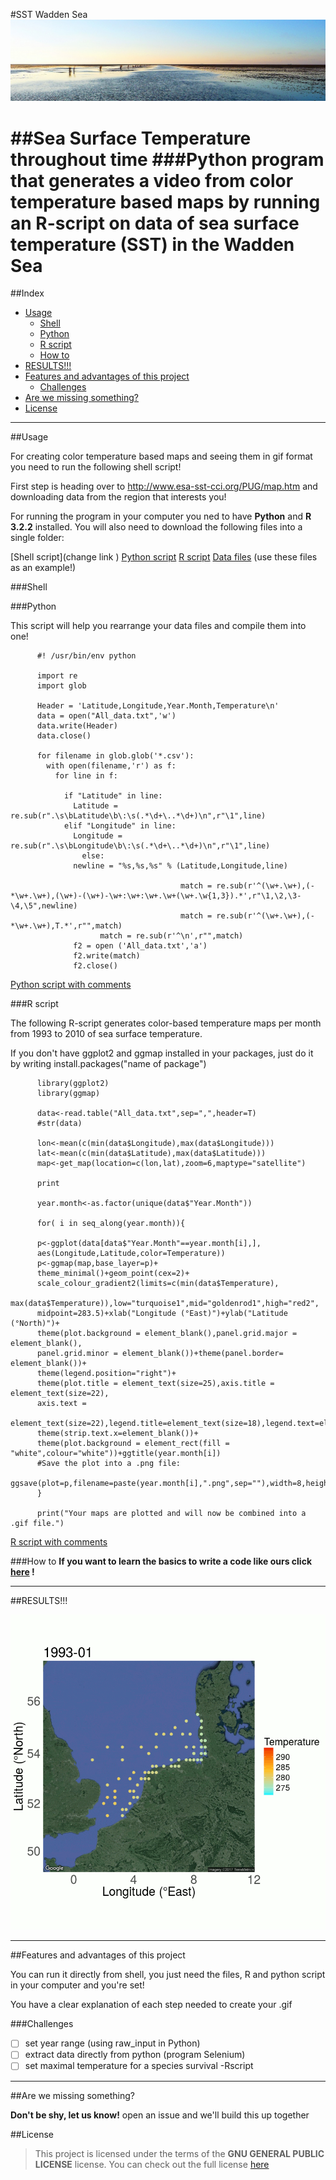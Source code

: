 
#SST Wadden Sea ![Wadden Sea](https://github.com/gabrielamg24/SST/blob/extras/waddensea.jpg)

##Sea Surface Temperature throughout time
###Python program that generates a video from color temperature based maps by running an R-script on data of sea surface temperature (SST) in the Wadden Sea 
==================
##Index
  - [Usage](#usage)
    - [Shell](#shell)
    - [Python](#python)
    - [R script](#r-script)
    - [How to](#how-to)
  - [RESULTS!!!](#results)
  - [Features and advantages of this project](#features-and-advantages-of-this-project)
    - [Challenges](#challenges)
  - [Are we missing something?](#are-we-missing-something)
  - [License](#license)

---
##Usage 

For creating color temperature based maps and seeing them in gif format you need to run the following shell script! 

First step is heading over to http://www.esa-sst-cci.org/PUG/map.htm and downloading data from the region that interests you! 

For running the program in your computer you ned to have **Python** and **R 3.2.2** installed. You will also need to download the following files into a single folder: 

[Shell script](change link )
[Python script](https://github.com/gabrielamg24/SST/blob/master/format-data.py)
[R script](https://github.com/gabrielamg24/SST/blob/master/gganimate.r)
[Data files](https://github.com/gabrielamg24/SST/blob/master/SST%20all%20files.zip) (use these files as an example!)

###Shell 

###Python

This script will help you rearrange your data files and compile them into one!

          #! /usr/bin/env python

          import re
          import glob
     
          Header = 'Latitude,Longitude,Year.Month,Temperature\n'
          data = open("All_data.txt",'w')
          data.write(Header)
          data.close()

          for filename in glob.glob('*.csv'):
            with open(filename,'r') as f:
              for line in f:
               
                if "Latitude" in line:
                  Latitude = re.sub(r".\s\bLatitude\b\:\s(.*\d+\..*\d+)\n",r"\1",line)
                elif "Longitude" in line:
                  Longitude = re.sub(r".\s\bLongitude\b\:\s(.*\d+\..*\d+)\n",r"\1",line)			
                    else:
                  newline = "%s,%s,%s" % (Latitude,Longitude,line)
                                         
                                          match = re.sub(r'^(\w+.\w+),(-*\w+.\w+),(\w+)-(\w+)-\w+:\w+:\w+.\w+(\w+.\w{1,3}).*',r"\1,\2,\3-\4,\5",newline)                                        
                                          match = re.sub(r'^(\w+.\w+),(-*\w+.\w+),T.*',r"",match)                                       
                        match = re.sub(r'^\n',r"",match)
                  f2 = open ('All_data.txt','a')
                  f2.write(match)
                  f2.close()

[Python script with comments](https://github.com/gabrielamg24/SST/blob/master/format-data.py)

###R script

The following R-script generates color-based temperature maps per month from 1993 to 2010 of sea surface temperature. 

If you don't have ggplot2 and ggmap installed in your packages, just do it by writing install.packages("name of package")
         
          library(ggplot2)
          library(ggmap)

          data<-read.table("All_data.txt",sep=",",header=T)
          #str(data)

          lon<-mean(c(min(data$Longitude),max(data$Longitude)))
          lat<-mean(c(min(data$Latitude),max(data$Latitude)))
          map<-get_map(location=c(lon,lat),zoom=6,maptype="satellite")

          print
          
          year.month<-as.factor(unique(data$"Year.Month"))
          
          for( i in seq_along(year.month)){
        
          p<-ggplot(data[data$"Year.Month"==year.month[i],],
          aes(Longitude,Latitude,color=Temperature))
          p<-ggmap(map,base_layer=p)+
          theme_minimal()+geom_point(cex=2)+
          scale_colour_gradient2(limits=c(min(data$Temperature),
          max(data$Temperature)),low="turquoise1",mid="goldenrod1",high="red2",
          midpoint=283.5)+xlab("Longitude (°East)")+ylab("Latitude (°North)")+
          theme(plot.background = element_blank(),panel.grid.major = element_blank(),
          panel.grid.minor = element_blank())+theme(panel.border= element_blank())+
          theme(legend.position="right")+
          theme(plot.title = element_text(size=25),axis.title = element_text(size=22),
          axis.text = 
          element_text(size=22),legend.title=element_text(size=18),legend.text=element_text(size=15))+
          theme(strip.text.x=element_blank())+
          theme(plot.background = element_rect(fill = "white",colour="white"))+ggtitle(year.month[i])
          #Save the plot into a .png file:
          ggsave(plot=p,filename=paste(year.month[i],".png",sep=""),width=8,height=8,dpi=100)
          }

          print("Your maps are plotted and will now be combined into a .gif file.")

[R script with comments](https://github.com/gabrielamg24/SST/blob/master/gganimate.r)

###How to 
      **If you want to learn the basics to write a code like ours click [here](link) !**
       
---
##RESULTS!!! 

![GIF FINALLY](https://github.com/gabrielamg24/SST/blob/master/maps.gif)

--- 
##Features and advantages of this project

You can run it directly from shell, you just need the files, R and python script in your computer and you're set!

You have a clear explanation of each step needed to create your .gif



###Challenges

- [ ] set year range (using raw_input in Python)
- [ ] extract data directly from python (program Selenium)
- [ ] set maximal temperature for a species survival -Rscript 

--- 
##Are we missing something? 

**Don't be shy, let us know!**
open an issue and we'll build this up together 

##License
>This project is licensed under the terms of the **GNU GENERAL PUBLIC LICENSE** license.
You can check out the full license [here](https://github.com/gabrielamg24/SST/blob/master/license.txt)


